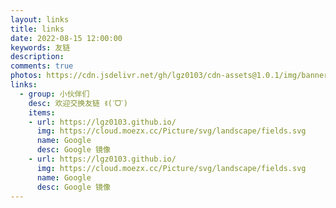 ```yaml
---
layout: links
title: links
date: 2022-08-15 12:00:00
keywords: 友链
description: 
comments: true
photos: https://cdn.jsdelivr.net/gh/lgz0103/cdn-assets@1.0.1/img/banner/links.jpg
links:
  - group: 小伙伴们
    desc: 欢迎交换友链 ꉂ(ˊᗜˋ)
    items:
    - url: https://lgz0103.github.io/
      img: https://cloud.moezx.cc/Picture/svg/landscape/fields.svg
      name: Google
      desc: Google 镜像
    - url: https://lgz0103.github.io/
      img: https://cloud.moezx.cc/Picture/svg/landscape/fields.svg
      name: Google
      desc: Google 镜像
---
```

